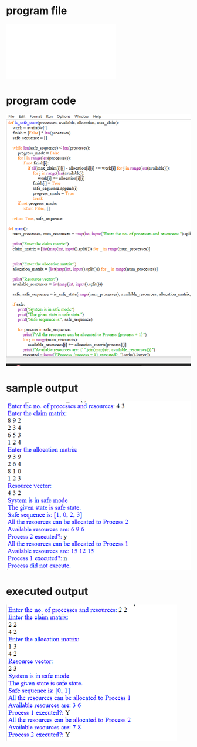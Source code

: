 
# program file
![program file](DEADLOCK_AVOIDANCE_505.py)

# program code 
![program code](DEADLOCK_AVOIDANCE_CODE_505.py.png)

# sample output
![sample output](DEADLOCK_AVOIDANCE_IO_505.py.png)

# executed output
![executed output](DEADLOCK_AVOIDANCE_EO_505.py.png)

